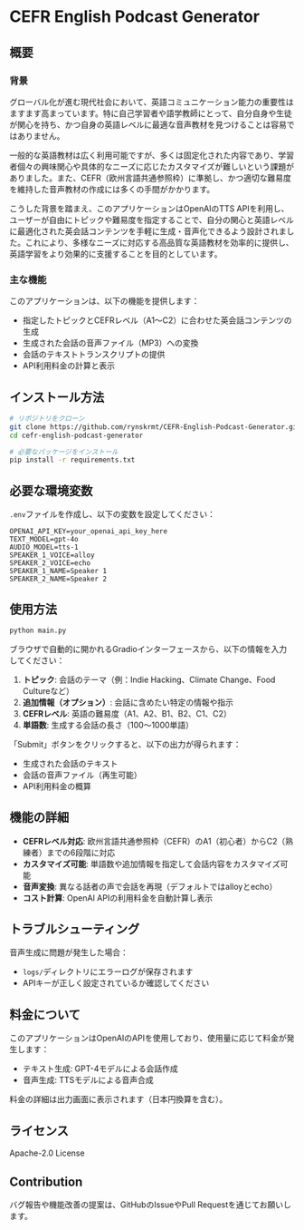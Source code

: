 # CEFR English Podcast Generator
## 概要
### 背景

グローバル化が進む現代社会において、英語コミュニケーション能力の重要性はますます高まっています。特に自己学習者や語学教師にとって、自分自身や生徒が関心を持ち、かつ自身の英語レベルに最適な音声教材を見つけることは容易ではありません。

一般的な英語教材は広く利用可能ですが、多くは固定化された内容であり、学習者個々の興味関心や具体的なニーズに応じたカスタマイズが難しいという課題がありました。また、CEFR（欧州言語共通参照枠）に準拠し、かつ適切な難易度を維持した音声教材の作成には多くの手間がかかります。

こうした背景を踏まえ、このアプリケーションはOpenAIのTTS APIを利用し、ユーザーが自由にトピックや難易度を指定することで、自分の関心と英語レベルに最適化された英会話コンテンツを手軽に生成・音声化できるよう設計されました。これにより、多様なニーズに対応する高品質な英語教材を効率的に提供し、英語学習をより効果的に支援することを目的としています。


### 主な機能
このアプリケーションは、以下の機能を提供します：

- 指定したトピックとCEFRレベル（A1〜C2）に合わせた英会話コンテンツの生成
- 生成された会話の音声ファイル（MP3）への変換
- 会話のテキストトランスクリプトの提供
- API利用料金の計算と表示

## インストール方法

```bash
# リポジトリをクローン
git clone https://github.com/rynskrmt/CEFR-English-Podcast-Generator.git
cd cefr-english-podcast-generator

# 必要なパッケージをインストール
pip install -r requirements.txt

```

## 必要な環境変数

`.env`ファイルを作成し、以下の変数を設定してください：

```
OPENAI_API_KEY=your_openai_api_key_here
TEXT_MODEL=gpt-4o
AUDIO_MODEL=tts-1
SPEAKER_1_VOICE=alloy
SPEAKER_2_VOICE=echo
SPEAKER_1_NAME=Speaker 1
SPEAKER_2_NAME=Speaker 2
```

## 使用方法

```bash
python main.py
```

ブラウザで自動的に開かれるGradioインターフェースから、以下の情報を入力してください：

1. **トピック**: 会話のテーマ（例：Indie Hacking、Climate Change、Food Cultureなど）
2. **追加情報（オプション）**: 会話に含めたい特定の情報や指示
3. **CEFRレベル**: 英語の難易度（A1、A2、B1、B2、C1、C2）
4. **単語数**: 生成する会話の長さ（100〜1000単語）

「Submit」ボタンをクリックすると、以下の出力が得られます：
- 生成された会話のテキスト
- 会話の音声ファイル（再生可能）
- API利用料金の概算

## 機能の詳細

- **CEFRレベル対応**: 欧州言語共通参照枠（CEFR）のA1（初心者）からC2（熟練者）までの6段階に対応
- **カスタマイズ可能**: 単語数や追加情報を指定して会話内容をカスタマイズ可能
- **音声変換**: 異なる話者の声で会話を再現（デフォルトではalloyとecho）
- **コスト計算**: OpenAI APIの利用料金を自動計算し表示

## トラブルシューティング

音声生成に問題が発生した場合：
- `logs/`ディレクトリにエラーログが保存されます
- APIキーが正しく設定されているか確認してください

## 料金について

このアプリケーションはOpenAIのAPIを使用しており、使用量に応じて料金が発生します：
- テキスト生成: GPT-4モデルによる会話作成
- 音声生成: TTSモデルによる音声合成

料金の詳細は出力画面に表示されます（日本円換算を含む）。

## ライセンス
Apache-2.0 License

## Contribution
バグ報告や機能改善の提案は、GitHubのIssueやPull Requestを通じてお願いします。
